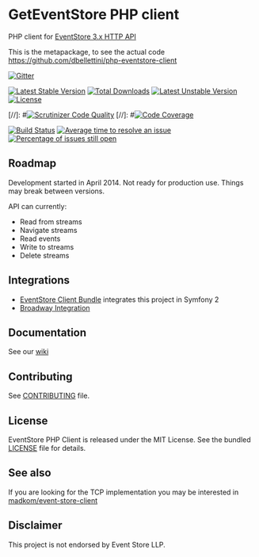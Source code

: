 GetEventStore PHP client
=====================

PHP client for [EventStore 3.x HTTP API](http://docs.geteventstore.com/http-api/latest)

This is the metapackage, to see the actual code https://github.com/dbellettini/php-eventstore-client

[![Gitter](https://badges.gitter.im/Join%20Chat.svg)](https://gitter.im/dbellettini/geteventstore-php?utm_source=badge&utm_medium=badge&utm_campaign=pr-badge)

[![Latest Stable Version](https://poser.pugx.org/dbellettini/eventstore-client/v/stable.svg)](https://packagist.org/packages/dbellettini/eventstore-client) [![Total Downloads](https://poser.pugx.org/dbellettini/eventstore-client/downloads.svg)](https://packagist.org/packages/dbellettini/eventstore-client) [![Latest Unstable Version](https://poser.pugx.org/dbellettini/eventstore-client/v/unstable.svg)](https://packagist.org/packages/dbellettini/eventstore-client) [![License](https://poser.pugx.org/dbellettini/eventstore-client/license.svg)](https://packagist.org/packages/dbellettini/eventstore-client)

[//]: #[![Scrutinizer Code Quality](https://scrutinizer-ci.com/g/dbellettini/geteventstore-php/badges/quality-score.png?b=master)](https://scrutinizer-ci.com/g/dbellettini/geteventstore-php/?branch=master)
[//]: #[![Code Coverage](https://scrutinizer-ci.com/g/dbellettini/geteventstore-php/badges/coverage.png?b=master)](https://scrutinizer-ci.com/g/dbellettini/geteventstore-php/?branch=master)

[![Build Status](https://travis-ci.org/dbellettini/geteventstore-php.svg?branch=master)](https://travis-ci.org/dbellettini/geteventstore-php)
[![Average time to resolve an issue](http://isitmaintained.com/badge/resolution/dbellettini/geteventstore-php.svg)](http://isitmaintained.com/project/dbellettini/geteventstore-php "Average time to resolve an issue")
[![Percentage of issues still open](http://isitmaintained.com/badge/open/dbellettini/geteventstore-php.svg)](http://isitmaintained.com/project/dbellettini/geteventstore-php "Percentage of issues still open")

Roadmap
-------

Development started in April 2014. Not ready for production use. Things may break between versions.

API can currently:

- Read from streams
- Navigate streams
- Read events
- Write to streams
- Delete streams

Integrations
------------
* [EventStore Client Bundle](https://github.com/dbellettini/eventstore-client-bundle) integrates this project in Symfony 2
* [Broadway Integration](https://github.com/dbellettini/broadway-eventstore)

Documentation
-------------
See our [wiki](https://github.com/dbellettini/geteventstore-php/wiki)

Contributing
------------

See [CONTRIBUTING](/CONTRIBUTING.md) file.


License
-------

EventStore PHP Client is released under the MIT License. See the bundled
[LICENSE](/LICENSE) file for details.

See also
--------
If you are looking for the TCP implementation you may be interested in [madkom/event-store-client](https://github.com/madkom/event-store-client)

Disclaimer
----------

This project is not endorsed by Event Store LLP.
